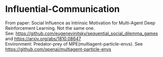 # Influential-Communication
From paper: Social Influence as Intrinsic Motivation for Multi-Agent Deep Reinforcement Learning. Not the same one.<br>
See: https://github.com/eugenevinitsky/sequential_social_dilemma_games and https://arxiv.org/abs/1810.08647 <br>
Environment: Predator-prey of MPE(multiagent-particle-envs). See https://github.com/openai/multiagent-particle-envs
